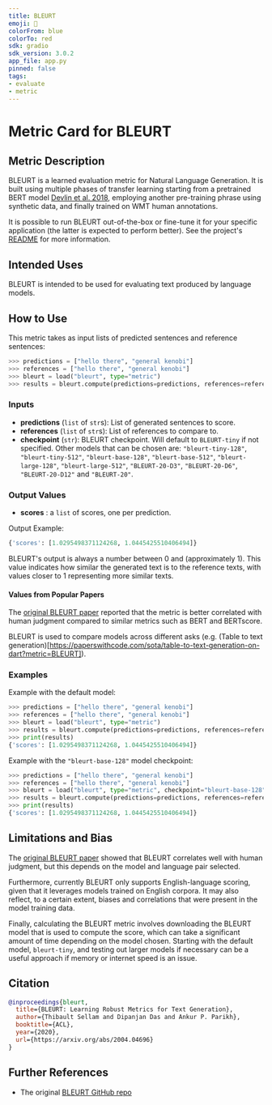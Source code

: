 ```yaml
---
title: BLEURT
emoji: 🤗 
colorFrom: blue
colorTo: red
sdk: gradio
sdk_version: 3.0.2
app_file: app.py
pinned: false
tags:
- evaluate
- metric
---
```


# Metric Card for BLEURT


## Metric Description
BLEURT is a learned evaluation metric for Natural Language Generation. It is built using multiple phases of transfer learning starting from a pretrained BERT model [Devlin et al. 2018](https://arxiv.org/abs/1810.04805), employing another pre-training phrase using synthetic data, and finally trained on WMT human annotations. 

It is possible to run BLEURT out-of-the-box or fine-tune it for your specific application (the latter is expected to perform better).
See the project's [README](https://github.com/google-research/bleurt#readme) for more information.

## Intended Uses
BLEURT is intended to be used for evaluating text produced by language models. 

## How to Use

This metric takes as input lists of predicted sentences and reference sentences:

```python
>>> predictions = ["hello there", "general kenobi"]
>>> references = ["hello there", "general kenobi"]
>>> bleurt = load("bleurt", type="metric")
>>> results = bleurt.compute(predictions=predictions, references=references)
```

### Inputs
- **predictions** (`list` of `str`s): List of generated sentences to score.
- **references** (`list` of `str`s): List of references to compare to.
- **checkpoint** (`str`): BLEURT checkpoint. Will default to `BLEURT-tiny` if not specified. Other models that can be chosen are: `"bleurt-tiny-128"`, `"bleurt-tiny-512"`, `"bleurt-base-128"`, `"bleurt-base-512"`, `"bleurt-large-128"`, `"bleurt-large-512"`, `"BLEURT-20-D3"`, `"BLEURT-20-D6"`, `"BLEURT-20-D12"` and `"BLEURT-20"`. 

### Output Values
- **scores** : a `list` of scores, one per prediction. 

Output Example:
```python
{'scores': [1.0295498371124268, 1.0445425510406494]}

```

BLEURT's output is always a number between 0 and (approximately 1). This value indicates how similar the generated text is to the reference texts, with values closer to 1 representing more similar texts. 

#### Values from Popular Papers

The [original BLEURT paper](https://arxiv.org/pdf/2004.04696.pdf) reported that the metric is better correlated with human judgment compared to similar metrics such as BERT and BERTscore.

BLEURT is used to compare models across different asks (e.g. (Table to text generation)[https://paperswithcode.com/sota/table-to-text-generation-on-dart?metric=BLEURT]).

### Examples

Example with the default model:
```python
>>> predictions = ["hello there", "general kenobi"]
>>> references = ["hello there", "general kenobi"]
>>> bleurt = load("bleurt", type="metric")
>>> results = bleurt.compute(predictions=predictions, references=references)
>>> print(results)
{'scores': [1.0295498371124268, 1.0445425510406494]}
```

Example with the `"bleurt-base-128"` model checkpoint:
```python
>>> predictions = ["hello there", "general kenobi"]
>>> references = ["hello there", "general kenobi"]
>>> bleurt = load("bleurt", type="metric", checkpoint="bleurt-base-128")
>>> results = bleurt.compute(predictions=predictions, references=references)
>>> print(results)
{'scores': [1.0295498371124268, 1.0445425510406494]}
```

## Limitations and Bias
The [original BLEURT paper](https://arxiv.org/pdf/2004.04696.pdf) showed that BLEURT correlates well with human judgment, but this depends on the model and language pair selected.

Furthermore, currently BLEURT only supports English-language scoring, given that it leverages models trained on English corpora. It may also reflect, to a certain extent, biases and correlations that were present in the model training data. 

Finally, calculating the BLEURT metric involves downloading the BLEURT model that is used to compute the score, which can take a significant amount of time depending on the model chosen. Starting with the default model, `bleurt-tiny`, and testing out larger models if necessary can be a useful approach if memory or internet speed is an issue.


## Citation
```bibtex
@inproceedings{bleurt,
  title={BLEURT: Learning Robust Metrics for Text Generation},
  author={Thibault Sellam and Dipanjan Das and Ankur P. Parikh},
  booktitle={ACL},
  year={2020},
  url={https://arxiv.org/abs/2004.04696}
}
```

## Further References
- The original [BLEURT GitHub repo](https://github.com/google-research/bleurt/)
